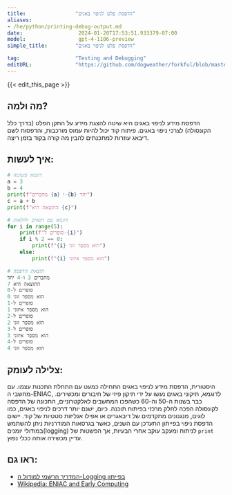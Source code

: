 ```yaml
---
title:                "הדפסת פלט לניפוי באגים"
aliases:
- /he/python/printing-debug-output.md
date:                  2024-01-20T17:53:51.933379-07:00
model:                 gpt-4-1106-preview
simple_title:         "הדפסת פלט לניפוי באגים"

tag:                  "Testing and Debugging"
editURL:              "https://github.com/dogweather/forkful/blob/master/content/he/python/printing-debug-output.md"
---
```


{{< edit_this_page >}}

## מה ולמה?
הדפסת מידע לניפוי באגים היא שיטה להצגת מידע על התקן הפלט (בדרך כלל הקונסולה) לצרכי ניפוי באגים. פיתוח קוד יכול להיות עמוס מורכבות, והדפסות לשם דיבאג עוזרות למתכנתים להבין מה קורה בקוד בזמן ריצה.

## איך לעשות:
```Python
# דוגמא פשוטה
a = 3
b = 4
print(f"מחברים {a} ו-{b} יחד")
c = a + b
print(f"התוצאה היא {c}")

# דוגמא עם תנאים ולולאות
for i in range(5):
    print(f"סופרים ל-{i}")
    if i % 2 == 0:
        print(f"{i} הוא מספר זוגי")
    else:
        print(f"{i} הוא מספר איזוגי")

# תוצאת הדפסה
מחברים 3 ו-4 יחד
התוצאה היא 7
סופרים ל-0
0 הוא מספר זוגי
סופרים ל-1
1 הוא מספר איזוגי
סופרים ל-2
2 הוא מספר זוגי
סופרים ל-3
3 הוא מספר איזוגי
סופרים ל-4
4 הוא מספר זוגי
```

## צלילה לעומק:
היסטורית, הדפסת מידע לניפוי באגים התחילה כמעט עם התחלת התכנות עצמו. עם מחשבי ה-ENIAC, לדוגמא, תיקוני באגים נעשו על ידי תיקון פיזי של חיבורים ומכשירים. כבר בשנות ה-50 וה-60 כשהפכו המחשבים לאלקטרוניים, התכונה של הדפסה לקונסולה הפכה לחלק מרכזי בפיתוח תוכנה. 
כיום, ישנם יותר דרכים לניפוי באגים, כמו לוגים, מנגנונים מתקדמים של דיבאגרים או אפילו אנליזות סטטיות של קוד. 
יישום הדפסת ניפוי בפייתון התעדכן עם השנים, כאשר בגרסאות המודרניות ניתן להשתמש במודולי יומנים(logging) לניתוח ומעקב עוקב אחרי הבעיות, אך הפשטות של `print` עדיין מכשירה אותה ככלי נפוץ.

## ראו גם:
- [המדריך הרשמי למודול ה-Logging בפייתון](https://docs.python.org/3/library/logging.html)
- [Wikipedia: ENIAC and Early Computing](https://en.wikipedia.org/wiki/ENIAC#Programming_and_operation)

